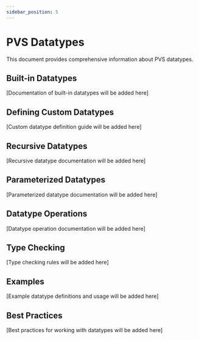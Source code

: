 ```yaml
---
sidebar_position: 5
---
```


# PVS Datatypes

This document provides comprehensive information about PVS datatypes.

## Built-in Datatypes

[Documentation of built-in datatypes will be added here]

## Defining Custom Datatypes

[Custom datatype definition guide will be added here]

## Recursive Datatypes

[Recursive datatype documentation will be added here]

## Parameterized Datatypes

[Parameterized datatype documentation will be added here]

## Datatype Operations

[Datatype operation documentation will be added here]

## Type Checking

[Type checking rules will be added here]

## Examples

[Example datatype definitions and usage will be added here]

## Best Practices

[Best practices for working with datatypes will be added here] 